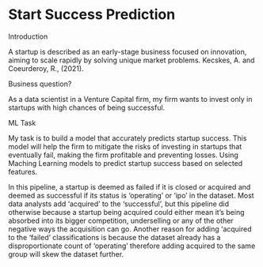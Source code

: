 # Start Success Prediction

Introduction

A startup is described as an early-stage business focused on innovation, aiming to scale rapidly by solving unique market problems. Kecskes, A. and Coeurderoy, R., (2021).

Business question?

As a data scientist in a Venture Capital firm, my firm wants to invest only in startups with high chances of being successful.

ML Task

My task is to build a model that accurately predicts startup success. This model will help the firm to mitigate the risks of investing in startups that eventually fail, making the firm profitable and preventing losses.  Using Maching Learning models to predict startup success based on selected features.

In this pipeline, a startup is deemed as failed if it is closed or acquired and deemed as successful if its status is ‘operating’ or ‘ipo’ in the dataset. Most data analysts add ‘acquired’ to the ‘successful’, but this pipeline did otherwise because a startup being acquired could either mean it’s being absorbed into its bigger competition, underselling or any of the other negative ways the acquisition can go. Another reason for adding ‘acquired to the ‘failed’ classifications is because the dataset already has a disproportionate count of ‘operating’ therefore adding acquired to the same group will skew the dataset further.
